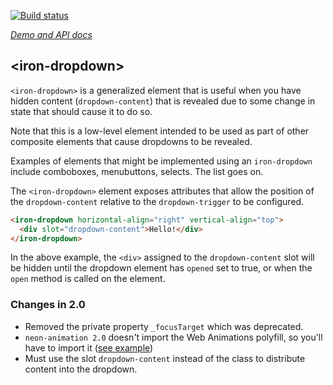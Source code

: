 [![Build status](https://travis-ci.org/PolymerElements/iron-dropdown.svg?branch=master)](https://travis-ci.org/PolymerElements/iron-dropdown)

_[Demo and API docs](https://elements.polymer-project.org/elements/iron-dropdown)_


## &lt;iron-dropdown&gt;

`<iron-dropdown>` is a generalized element that is useful when you have
hidden content (`dropdown-content`) that is revealed due to some change in
state that should cause it to do so.

Note that this is a low-level element intended to be used as part of other
composite elements that cause dropdowns to be revealed.

Examples of elements that might be implemented using an `iron-dropdown`
include comboboxes, menubuttons, selects. The list goes on.

The `<iron-dropdown>` element exposes attributes that allow the position
of the `dropdown-content` relative to the `dropdown-trigger` to be
configured.

```html
<iron-dropdown horizontal-align="right" vertical-align="top">
  <div slot="dropdown-content">Hello!</div>
</iron-dropdown>
```

In the above example, the `<div>` assigned to the `dropdown-content` slot will be
hidden until the dropdown element has `opened` set to true, or when the `open`
method is called on the element.

### Changes in 2.0
- Removed the private property `_focusTarget` which was deprecated.
- `neon-animation 2.0` doesn't import the Web Animations polyfill, so you'll have to import it ([see example](demo/index.html))
- Must use the slot `dropdown-content` instead of the class to distribute content into the dropdown.
